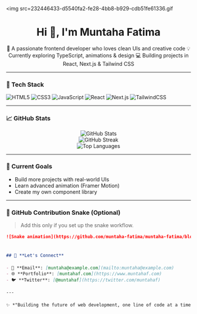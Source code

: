 
<!-- Banner -->
<p align="center">


<img src=232446433-d5540fa2-fe28-4bb8-b929-cdb51fe61336.gif

</p>

<h1 align="center">Hi 👋, I'm Muntaha Fatima</h1>

<p align="center">
🌸 A passionate frontend developer who loves clean UIs and creative code  
💡 Currently exploring TypeScript, animations & design  
💻 Building projects in React, Next.js & Tailwind CSS  
</p>

---

### 🚀 Tech Stack

![HTML5](https://img.shields.io/badge/HTML5-E34F26?style=for-the-badge&logo=html5&logoColor=white)
![CSS3](https://img.shields.io/badge/CSS3-1572B6?style=for-the-badge&logo=css3&logoColor=white)
![JavaScript](https://img.shields.io/badge/JavaScript-F7DF1E?style=for-the-badge&logo=javascript&logoColor=black)
![React](https://img.shields.io/badge/React-20232A?style=for-the-badge&logo=react&logoColor=61DAFB)
![Next.js](https://img.shields.io/badge/Next.js-black?style=for-the-badge&logo=next.js&logoColor=white)
![TailwindCSS](https://img.shields.io/badge/Tailwind_CSS-38B2AC?style=for-the-badge&logo=tailwind-css&logoColor=white)

---

### 📈 GitHub Stats

<p align="center">
  <img src="https://github-readme-stats.vercel.app/api?username=muntaha-fatima&show_icons=true&theme=radical" alt="GitHub Stats" />
  <br/>
  <img src="https://github-readme-streak-stats.herokuapp.com/?user=muntaha-fatima&theme=radical" alt="GitHub Streak" />
  <br/>
  <img src="https://github-readme-stats.vercel.app/api/top-langs/?username=muntaha-fatima&layout=compact&theme=radical" alt="Top Languages" />
</p>

---

### 🎯 Current Goals

- Build more projects with real-world UIs
- Learn advanced animation (Framer Motion)
- Create my own component library

---

### 🐍 GitHub Contribution Snake (Optional)

> Add this only if you set up the snake workflow.

```markdown
![Snake animation](https://github.com/muntaha-fatima/muntaha-fatima/blob/output/github-contribution-grid-snake.svg)


## 🔗 **Let's Connect**

- 📧 **Email**: [muntaha@example.com](mailto:muntaha@example.com)  
- 🌐 **Portfolio**: [muntahaf.com](https://www.muntahaf.com)  
- 🐦 **Twitter**: [@muntahaf](https://twitter.com/muntahaf)

---

✨ *"Building the future of web development, one line of code at a time."*
